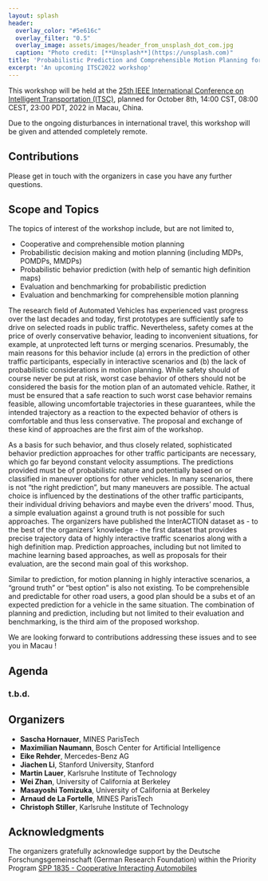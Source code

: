 ```yaml
---
layout: splash
header:
  overlay_color: "#5e616c"
  overlay_filter: "0.5"
  overlay_image: assets/images/header_from_unsplash_dot_com.jpg
  caption: "Photo credit: [**Unsplash**](https://unsplash.com)"
title: 'Probabilistic Prediction and Comprehensible Motion Planning for Automated Vehicles – Approaches and Benchmarking'
excerpt: 'An upcoming ITSC2022 workshop'
---
```


This workshop will be held at the [25th IEEE International Conference on Intelligent Transportation (ITSC)](https://www.ieee-itsc2022.org/#/), planned for October 8th, 14:00 CST, 08:00 CEST, 23:00 PDT, 2022 in Macau, China.

Due to the ongoing disturbances in international travel, this workshop will be given and attended completely remote.

## Contributions

Please get in touch with the organizers in case you have any further questions.

## Scope and Topics

The topics of interest of the workshop include, but are not limited to,
- Cooperative and comprehensible motion planning
- Probabilistic decision making and motion planning (including MDPs, POMDPs, MMDPs)
- Probabilistic behavior prediction (with help of semantic high definition maps)
- Evaluation and benchmarking for probabilistic prediction
- Evaluation and benchmarking for comprehensible motion planning

The research field of Automated Vehicles has experienced vast progress over the last decades and today, first prototypes are sufficiently safe to drive on selected roads in public traffic. Nevertheless, safety comes at the price of overly conservative behavior, leading to inconvenient situations, for example, at unprotected left turns or merging scenarios. Presumably, the main reasons for this behavior include (a) errors in the prediction of other traffic participants, especially in interactive scenarios and (b) the lack of probabilistic considerations in motion planning. While safety should of course never be put at risk, worst case behavior of others should not be considered the basis for the motion plan of an automated vehicle. Rather, it must be ensured that a safe reaction to such worst case behavior remains feasible, allowing uncomfortable trajectories in these guarantees, while the intended trajectory as a reaction to the expected behavior of others is comfortable and thus less conservative. The proposal and exchange of these kind of approaches are the first aim of the workshop.  


As a basis for such behavior, and thus closely related, sophisticated behavior prediction approaches for other traffic participants are necessary, which go far beyond constant velocity assumptions. The predictions provided must be of probabilistic nature and potentially based on or classified in maneuver options for other vehicles. In many scenarios, there is not “the right prediction”, but many maneuvers are possible. The actual choice is influenced by the destinations of the other traffic participants, their individual driving behaviors and maybe even the drivers’ mood. Thus, a simple evaluation against a ground truth is not possible for such approaches. The organizers have published the InterACTION dataset as - to the best of the organizers’ knowledge - the first dataset that provides precise trajectory data of highly interactive traffic scenarios along with a high definition map. Prediction approaches, including but not limited to machine learning based approaches, as well as proposals for their evaluation, are the second main goal of this workshop. 


Similar to prediction, for motion planning in highly interactive scenarios, a “ground truth” or “best option” is also not existing. To be comprehensible and predictable for other road users, a good plan should be a subs et of an expected prediction for a vehicle in the same situation. The combination of planning and prediction, including but not limited to their evaluation and benchmarking, is the third aim of the proposed workshop. 


We are looking forward to contributions addressing these issues and to see you in Macau !

## Agenda

### t.b.d.

## Organizers

- **Sascha Hornauer**, MINES ParisTech
- **Maximilian Naumann**, Bosch Center for Artificial Intelligence
- **Eike Rehder**, Mercedes-Benz AG
- **Jiachen Li**, Stanford University, Stanford
- **Martin Lauer**, Karlsruhe Institute of Technology
- **Wei Zhan**, University of California at Berkeley
- **Masayoshi Tomizuka**, University of California at Berkeley
- **Arnaud de La Fortelle**, MINES ParisTech
- **Christoph Stiller**, Karlsruhe Institute of Technology

## Acknowledgments

The organizers gratefully acknowledge support by the Deutsche Forschungsgemeinschaft (German Research Foundation) within the Priority Program [SPP 1835 - Cooperative Interacting Automobiles](https://www.coincar.de/)
